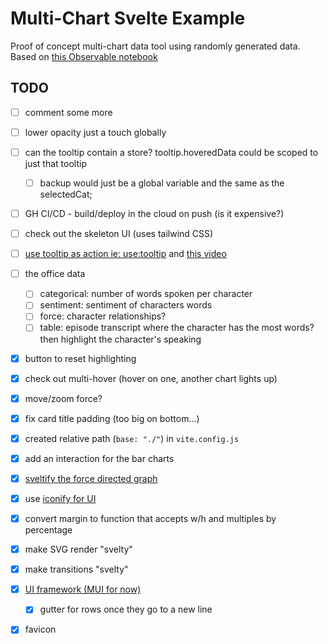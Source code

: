 # Multi-Chart Svelte Example

Proof of concept multi-chart data tool using randomly generated data. Based on [this Observable notebook](https://observablehq.com/d/c5955832413ea211)

## TODO

- [ ] comment some more
- [ ] lower opacity just a touch globally
- [ ] can the tooltip contain a store? tooltip.hoveredData could be scoped to just that tooltip
  - [ ] backup would just be a global variable and the same as the selectedCat;
- [ ] GH CI/CD - build/deploy in the cloud on push (is it expensive?)
- [ ] check out the skeleton UI (uses tailwind CSS)
- [ ] [use tooltip as action ie: use:tooltip](https://svelte.dev/repl/dd6754a2ad0547c5b1c1ea37c0293fef?version=3.55.0) and [this video](https://www.youtube.com/watch?v=0GqIoo66i0g)

- [ ] the office data

  - [ ] categorical: number of words spoken per character
  - [ ] sentiment: sentiment of characters words
  - [ ] force: character relationships?
  - [ ] table: episode transcript where the character has the most words? then highlight the character's speaking
    <!-- https://data.world/abhinavr8/the-office-scripts-dataset/workspace/file?filename=the-office-lines+-+scripts.csv -->
    <!-- https://towardsdatascience.com/nlp-on-the-office-series-cf0ed44430d1 -->

- [x] button to reset highlighting
- [x] check out multi-hover (hover on one, another chart lights up)
- [x] move/zoom force?
- [x] fix card title padding (too big on bottom...)
- [x] created relative path (`base: "./"`) in `vite.config.js`
- [x] add an interaction for the bar charts
- [x] [sveltify the force directed graph](https://github.com/happybeing/d3-fdg-svelte/blob/master/src/NetworkGraphSvelteSVG.svelte)
- [x] use [iconify for UI](https://www.youtube.com/watch?v=iGVhzsTZSa8)
- [x] convert margin to function that accepts w/h and multiples by percentage
- [x] make SVG render "svelty"
- [x] make transitions "svelty"
- [x] [UI framework (MUI for now)](https://sveltematerialui.com/)
  - [x] gutter for rows once they go to a new line
- [x] favicon
